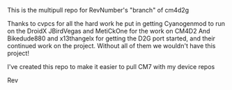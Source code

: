 This is the multipull repo for RevNumber's "branch" of cm4d2g

Thanks to cvpcs for all the hard work he put in getting Cyanogenmod to run on the DroidX
JBirdVegas and MetiCkOne for the work on CM4D2
And Bikedude880 and x13thangelx for getting the D2G port started, and their continued work
on the project.
Without all of them we wouldn't have this project!


I've created this repo to make it easier to pull CM7 with my device repos


Rev
